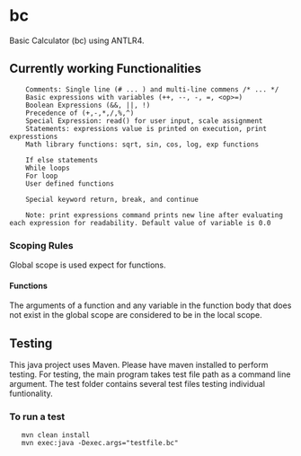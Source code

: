 # bc
Basic Calculator (bc) using ANTLR4. 

##  Currently working Functionalities
```
    Comments: Single line (# ... ) and multi-line commens /* ... */
    Basic expressions with variables (++, --, -, =, <op>=)
    Boolean Expressions (&&, ||, !)
    Precedence of (+,-,*,/,%,^)
    Special Expression: read() for user input, scale assignment 
    Statements: expressions value is printed on execution, print expresstions
    Math library functions: sqrt, sin, cos, log, exp functions
    
    If else statements
    While loops
    For loop 
    User defined functions

    Special keyword return, break, and continue

    Note: print expressions command prints new line after evaluating each expression for readability. Default value of variable is 0.0
 ```
 
### Scoping Rules

Global scope is used expect for functions.

#### Functions
   The arguments of a function and any variable in the function body that does not
   exist in the global scope are considered to be in the local scope.

## Testing

This java project uses Maven. Please have maven installed to perform testing.
For testing, the main program takes test file path as a command line argument.
The test folder contains several test files testing individual funtionality.

###  To run a test

```
   mvn clean install
   mvn exec:java -Dexec.args="testfile.bc"
```
